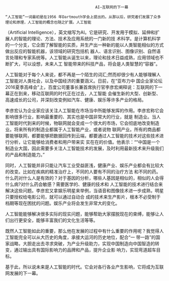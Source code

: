                                             AI—互联网的下一幕
                                            
    “人工智能”一词最初是在1956 年Dartmouth学会上提出的。从那以后，研究者们发展了众多理论和原理，人工智能的概念也随之扩展。人工智能
（Artificial Intelligence），英文缩写为AI。它是研究、开发用于模拟、延伸和扩展人的智能的理论、方法、技术及应用系统的一门新的技
术科学。是计算机科学的一个分支，它企图了解智能的实质，并生产出一种新的能以人类智能相似的方式做出反应的智能机器，该领域的研究包括机
器人、语言识别、图像识别、自然语言处理和专家系统等。人工智能从诞生以来，理论和技术日益成熟，应用领域也不断扩大，可以设想，未来人工
智能带来的科技产品，将会是人类智慧的“容器”。

   人工智能对于每个人来说，都不再是一个陌生的词汇;然而却很少有人能够理解人工智能对人类社会，以及中国经济的重要涵义。日前，在“亚布力中
国企业家论坛2016夏季高峰会”上，百度公司董事长兼首席执行官李彦宏阐释说：互联网的下一幕正在到来，移动互联网的时代正在过去，人工智能
会催生新的大型、创新型、高速成长的公司，并深刻改变例如汽车、健康、娱乐等许多产业的格局。

  李彦宏认为企业家应该关注人工智能在市场当中所能够发挥的作用。李彦宏称它会影响很多行业，影响最重要的、其实也是中国非常大的行业，就是
制造业。当人工智能时代到来的时候，物联网就会变成一个很大的市场，它会彻底地改变制造业。将来所有的制造业都属于人工智能产业，或者说物
联网产业。所有的商品都要能够联网，都要能够把数据回传到云端，都要通过人工智能的技术对这些技术进行分析，让它能够给消费者和用户带来实
实在在的价值。他表示：““中国是一个制造业大国，因此需要多关注人工智能技术的发展，及时利用最新技术来升级我们的产品和制造能力。”

  同时，人工智能并非只能让汽车工业受益匪浅，健康产业、娱乐产业都会有比较大的改变。比如在疾病的精准治疗上，不同的人要有不同的治疗方法
和不同的药。什么药对什么人是有效的？对于基因的分析，哪些人基因是相似的，相似的人会得什么病?对什么药会敏感？需要医学的、健康的技术和
人工智能的技术进行结合来解决这些问题。李彦宏又拿娱乐明星来举例，当语音和图像技术进一步成熟，明星只要授权给电影公司，就可以通过自动合
成的技术来生产影片，根本不必受制于档期等现在困扰的问题。娱乐产业将会发生非常大的变化。

  人工智能能够解决很多实际的现实问题，能够帮助大家摆脱现在的束缚，能够让人们出行更安全，能够丰富我们的文化生活等等。

  既然人工智能如此的重要，那么他在发展的过程中有什么重要的作用呢？我觉得人工智能完全可以从大历史的角度，承接大运河的历史地位，配合“一
带一路”的国家战略，大胆走出去寻求突破，为产业升级助力，实现中国制造向中国智造的转变，通过输出具有国际影响力的品牌和产品，提升企业影
响力，实现弯道超车目标。

  基于此，所以说未来是人工智能的时代。它会对各行各业产生影响，它将成为互联网发展的下一幕。

　 　
